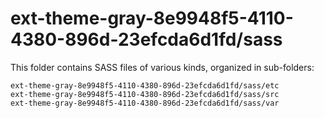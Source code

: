 # ext-theme-gray-8e9948f5-4110-4380-896d-23efcda6d1fd/sass

This folder contains SASS files of various kinds, organized in sub-folders:

    ext-theme-gray-8e9948f5-4110-4380-896d-23efcda6d1fd/sass/etc
    ext-theme-gray-8e9948f5-4110-4380-896d-23efcda6d1fd/sass/src
    ext-theme-gray-8e9948f5-4110-4380-896d-23efcda6d1fd/sass/var

